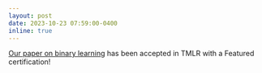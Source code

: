 ```yaml
---
layout: post
date: 2023-10-23 07:59:00-0400
inline: true
---
```


[Our paper on binary learning](https://arxiv.org/abs/2303.08691) has been accepted in TMLR with a Featured certification!
